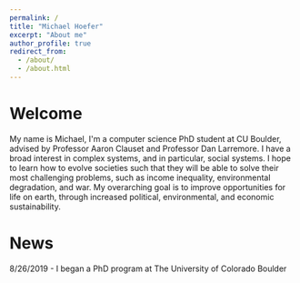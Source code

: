 ```yaml
---
permalink: /
title: "Michael Hoefer"
excerpt: "About me"
author_profile: true
redirect_from: 
  - /about/
  - /about.html
---
```



Welcome
======
My name is Michael, I'm a computer science PhD student at CU Boulder, advised by Professor Aaron Clauset and Professor Dan Larremore. I have a broad interest in complex systems, and in particular, social systems. I hope to learn how to evolve societies such that they will be able to solve their most challenging problems, such as income inequality, environmental degradation, and war. My overarching goal is to improve opportunities for life on earth, through increased political, environmental, and economic sustainability. 

News
======
8/26/2019 - I began a PhD program at The University of Colorado Boulder



